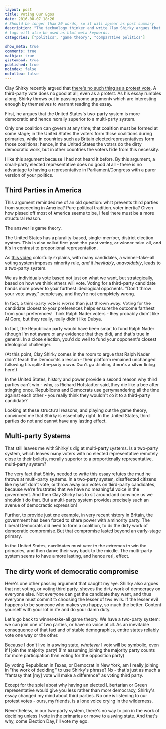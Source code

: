 ```yaml
---
layout: post
title: Voting Our Egos
date: 2016-08-07 18:26
# Should be longer than 20 words, so it will appear as post summary
description: "The technology thinker and write Clay Shirky argues that voting third party is an act of ego, not of conscience"
# tags will also be used as html meta keywords.
categories: ["politics", "game theory", "comparative politics"]

show_meta: true
comments: true
mathjax: true
gistembed: true
published: true
noindex: false
nofollow: false
---
```


Clay Shirky recently argued that [there's no such thing as a protest vote](https://medium.com/@cshirky/theres-no-such-thing-as-a-protest-vote-c2fdacabd704#.9rnndae0r). A
third-party vote does no good at all, even as a protest. As his essay rumbles
along, Shirky throws out in passing some arguments which are interesting enough
by themselves to warrant reading the essay.

First, he argues that the United States's two-party system is more democratic
and hence morally superior to a multi-party system. 

Only one coalition can govern at any time; that coalition must be formed at some
stage; in the United States the voters form those coalitions during primaries,
while in countries such as Britain elected representatives form those
coalitions; hence, in the United States the voters do the dirty democratic work,
but in other countries the voters hide from this necessity.

I like this argument because I had not heard it before. By this argument, a
small-party elected representative does no good at all - there is no advantage
to having a representative in Parliament/Congress with a purer version of your
politics.

## Third Parties in America

This argument reminded me of an old question: what prevents third parties from
succeeding in America? Pure political tradition, voter inertia? Given how pissed
off most of America seems to be, I feel there must be a more structural reason.

The answer is game theory.

The United States has a plurality-based, single-member, district election
system. This is also called first-past-the-post voting, or winner-take-all, and
it's in contrast to proportional representation.

As [this video](https://www.youtube.com/watch?v=s7tWHJfhiyo) colorfully explains, with many candidates, a winner-take-all
voting system imposes minority rule, *and* it *inevitably*, *unavoidably*, leads to a
two-party system.

We as individuals vote based not just on what we want, but strategically, based
on how we think others will vote. Voting for a third-party candidate hands more
power to your furthest ideological opponents. "Don't throw your vote away,"
people say, and they're not completely wrong.

In fact, a third-party vote is *worse* than just thrown away. Voting for the
candidate closest to your preferences helps ensure the outcome farthest from
your preferences! Think Ralph Nader voters - they probably didn't like Al Gore,
but they really, really didn't like Dubya.

In fact, the Republican party would have been smart to fund Ralph Nader (though
I'm not aware of any evidence that they did), and that's true in general. In a
close election, you'd do well to fund your opponent's closest ideological
challenger.

(At this point, Clay Shirky comes in the room to argue that Ralph Nader didn't
teach the Democrats a lesson - their platform remained unchanged following his
split-the-party move. Don't go thinking there's a silver lining here!)

In the United States, history and power provide a second reason why third
parties can't win - why, as Richard Hofstadter said, they die like a bee after
stinging once. Republicans and Democrats use gerrymandering all the time against
each other - you really think they wouldn't do it to a third-party candidate?

Looking at these structural reasons, and playing out the game theory, convinced
me that Shirky is essentially right. In the United States, third parties do not
and cannot have any lasting effect.

## Multi-party Systems

That still leaves me with Shirky's dig at multi-party systems. Is a two-party
system, which leaves many voters with no elected representative remotely close
to their beliefs, morally superior to a proportionally representative,
multi-party system?

The very fact that Shirky needed to write this essay refutes the mud he throws
at multi-party systems. In a two-party system, disaffected citizens like myself
don't vote, or throw away our votes on third-party candidates, because we're
frustrated that we have no meaningful voice in the government. And then Clay
Shirky has to sit around and convince us we shouldn't do that. But a multi-party
system provides precisely such an avenue of democractic expression!

Further, to provide just one example, in very recent history in Britain, the
government has been forced to share power with a minority party. The Liberal
Democrats did need to form a coalition, to do the dirty work of democratic
compromise. But that compromise lasted beyond an early-stage primary. 

In the United States, candidates must veer to the extremes to win the primaries,
and then dance their way back to the middle. The multi-party system seems to
have a more lasting, and hence real, effect.

## The dirty work of democratic compromise

Here's one other passing argument that caught my eye. Shirky also argues that
not voting, or voting third party, shoves the dirty work of democracy on
everyone else. Not everyone can get the candidate they want, and thus everyone
must commit to choosing the lesser of two evils. If the lesser evil happens to
be someone who makes you happy, so much the better. Content yourself with your
lot in life and do your damn duty.

Let's go back to winner-take-all game theory. We have a two-party system: we can
join one of two parties, or have no voice at all. As an inevitable consequence
of that fact and of stable demographics, entire states reliably vote one way or
the other. 

Because I don't live in a swing state, *whatever* I vote will be symbolic, even
if I join the majority party! (I'm assuming joining the majority party counts
for more participation than voting for the opposition party)

By voting Republican in Texas, or Democrat in New York, am I really joining in
"the work of deciding," to use Shirky's phrase? No - that's just as much a
"fantasy that [my] vote will make a difference" as voting third party.

Except for the spiel about why having an elected Libertarian or Green
representative would give you less rather than more democracy, Shirky's essay
changed my mind about third parties. No one is listening to our protest votes -
ours, my friends, is a lone voice crying in the wilderness. 

Nevertheless, in our two-party system, there's no way to join in the work of
deciding unless I vote in the primaries or move to a swing state. And that's
why, come Election Day, I'll vote my ego.
